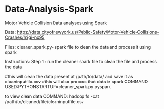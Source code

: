 # Data-Analysis-Spark
Motor Vehicle Collision Data analyses using Spark 

Data:
https://data.cityofnewyork.us/Public-Safety/Motor-Vehicle-Collisions-Crashes/h9gi-nx95

Files:
cleaner_spark.py- spark file to clean the data and process it using spark


Instructions:
Step 1 : run the cleaner spark file to clean the file and process the data


#this will clean the data present at /path/to/data/ and save it as cleaninputfile.csv
#this will also process that data in spark 
COMMAND USED:PYTHONSTARTUP=cleaner_spark.py pyspark


to view clean data 
COMMAND: hadoop fs -cat /path/to/cleaned/file/cleaninputfile.csv

